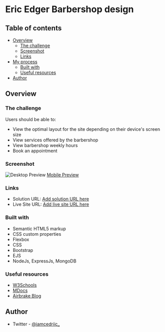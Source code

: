# Eric Edger Barbershop design

## Table of contents

- [Overview](#overview)
  - [The challenge](#the-challenge)
  - [Screenshot](#screenshot)
  - [Links](#links)
- [My process](#my-process)
  - [Built with](#built-with)
  - [Useful resources](#useful-resources)
- [Author](#author)

## Overview

### The challenge

Users should be able to:

- View the optimal layout for the site depending on their device's screen size
- View services offered by the barbershop
- View barbershop weekly hours
- Book an appointment 

### Screenshot

![Desktop Preview](/public/images/preview-desktop.png)
[Mobile Preview](/public/images/preview-mobile.png)

### Links

- Solution URL: [Add solution URL here](https://your-solution-url.com)
- Live Site URL: [Add live site URL here](https://your-live-site-url.com)


### Built with

- Semantic HTML5 markup
- CSS custom properties
- Flexbox
- CSS
- Bootstrap
- EJS
- NodeJs, ExpressJs, MongoDB

### Useful resources

- [W3Schools](https://www.w3schols.com)
- [MDocs](https://developer.mozilla.org/en-US/docs/Web/HTTP/Status/401)
- [Airbrake Blog](https://blog.airbrake.io/blog/http-errors/405-method-not-allowed)

## Author

- Twitter - [@iamcedriic_](https://www.twitter.com/iamcedriic_)
